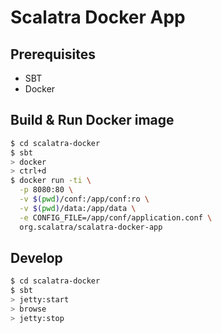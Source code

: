# Scalatra Docker App #

## Prerequisites ##

  - SBT
  - Docker

## Build & Run Docker image ##

```sh
$ cd scalatra-docker
$ sbt
> docker
> ctrl+d
$ docker run -ti \
  -p 8080:80 \
  -v $(pwd)/conf:/app/conf:ro \
  -v $(pwd)/data:/app/data \
  -e CONFIG_FILE=/app/conf/application.conf \
  org.scalatra/scalatra-docker-app
```

## Develop ##

```sh
$ cd scalatra-docker
$ sbt
> jetty:start
> browse
> jetty:stop
```
